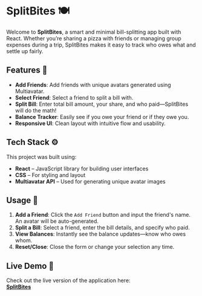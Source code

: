 # SplitBites 🍽️

Welcome to **SplitBites**, a smart and minimal bill-splitting app built with React. Whether you’re sharing a pizza with friends or managing group expenses during a trip, SplitBites makes it easy to track who owes what and settle up fairly.


## Features 🌟

- **Add Friends**: Add friends with unique avatars generated using Multiavatar.
- **Select Friend**: Select a friend to split a bill with.
- **Split Bill**: Enter total bill amount, your share, and who paid—SplitBites will do the math!
- **Balance Tracker**: Easily see if you owe your friend or if they owe you.
- **Responsive UI**: Clean layout with intuitive flow and usability.


## Tech Stack ⚙️

This project was built using:

- **React** – JavaScript library for building user interfaces
- **CSS** – For styling and layout
- **Multiavatar API** – Used for generating unique avatar images


## Usage 🎯

1. **Add a Friend**: Click the `Add Friend` button and input the friend's name. An avatar will be auto-generated.
2. **Split a Bill**: Select a friend, enter the bill details, and specify who paid.
3. **View Balances**: Instantly see the balance updates—know who owes whom.
4. **Reset/Close**: Close the form or change your selection any time.


## Live Demo 🚀

Check out the live version of the application here:  
[**SplitBites**](https://split-bites.vercel.app/)

